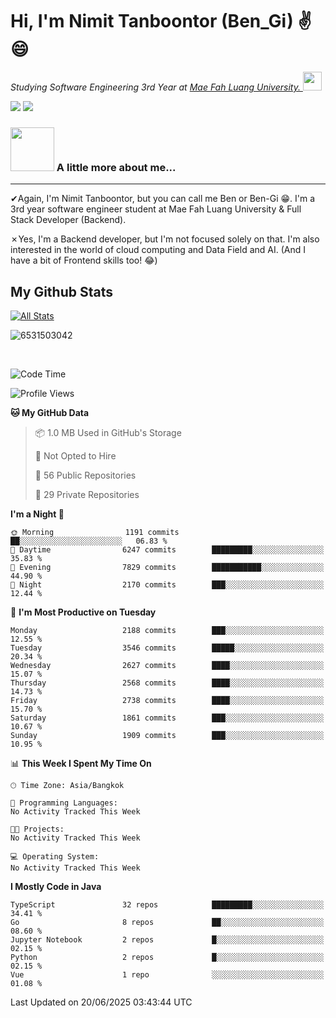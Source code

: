 # Hi, I'm Nimit Tanboontor (Ben_Gi) ✌😄
<p><em>Studying Software Engineering 3rd Year at <a href="https://en.mfu.ac.th/home.html"> Mae Fah Luang University.
</a><img src="https://media.giphy.com/media/WUlplcMpOCEmTGBtBW/giphy.gif" width="30"> </em></p>


[![](https://img.shields.io/badge/linkedin-%230077B5.svg?style=for-the-badge&logo=linkedin)]([https://www.linkedin.com/in/thanaphoom-babparn/](https://www.linkedin.com/in/nimit-tanbooutor-798139246/))
[![](https://img.shields.io/badge/Medium-12100E?style=for-the-badge&logo=medium&logoColor=white)](https://medium.com/@nimittanbooutor)

### <img src="https://media.giphy.com/media/VgCDAzcKvsR6OM0uWg/giphy.gif" width="70"> A little more about me...  

<hr> <!-- Horizontal line -->

&#10004;Again, I'm Nimit Tanboontor, but you can call me Ben or Ben-Gi 😁. I'm a 3rd year software engineer student at Mae Fah Luang University & Full Stack Developer (Backend).

&#10007;Yes, I'm a Backend developer, but I'm not focused solely on that. I'm also interested in the world of cloud computing and Data Field and AI. (And I have a bit of Frontend skills too! 😂)


## My Github Stats

[![All Stats](https://github-readme-stats.vercel.app/api?username=6531503042&show_icons=true&theme=algolia)](https://github.com/6531503042)

<p><img align="center" src="https://github-readme-streak-stats.herokuapp.com/?user=6531503042&" alt="6531503042" /></p>

<br />


<!--START_SECTION:waka-->
![Code Time](http://img.shields.io/badge/Code%20Time-525%20hrs%2038%20mins-blue)

![Profile Views](http://img.shields.io/badge/Profile%20Views-2-blue)

**🐱 My GitHub Data** 

> 📦 1.0 MB Used in GitHub's Storage 
 > 
> 🚫 Not Opted to Hire
 > 
> 📜 56 Public Repositories 
 > 
> 🔑 29 Private Repositories 
 > 
**I'm a Night 🦉** 

```text
🌞 Morning                1191 commits        ██░░░░░░░░░░░░░░░░░░░░░░░   06.83 % 
🌆 Daytime                6247 commits        █████████░░░░░░░░░░░░░░░░   35.83 % 
🌃 Evening                7829 commits        ███████████░░░░░░░░░░░░░░   44.90 % 
🌙 Night                  2170 commits        ███░░░░░░░░░░░░░░░░░░░░░░   12.44 % 
```
📅 **I'm Most Productive on Tuesday** 

```text
Monday                   2188 commits        ███░░░░░░░░░░░░░░░░░░░░░░   12.55 % 
Tuesday                  3546 commits        █████░░░░░░░░░░░░░░░░░░░░   20.34 % 
Wednesday                2627 commits        ████░░░░░░░░░░░░░░░░░░░░░   15.07 % 
Thursday                 2568 commits        ████░░░░░░░░░░░░░░░░░░░░░   14.73 % 
Friday                   2738 commits        ████░░░░░░░░░░░░░░░░░░░░░   15.70 % 
Saturday                 1861 commits        ███░░░░░░░░░░░░░░░░░░░░░░   10.67 % 
Sunday                   1909 commits        ███░░░░░░░░░░░░░░░░░░░░░░   10.95 % 
```


📊 **This Week I Spent My Time On** 

```text
🕑︎ Time Zone: Asia/Bangkok

💬 Programming Languages: 
No Activity Tracked This Week

🐱‍💻 Projects: 
No Activity Tracked This Week

💻 Operating System: 
No Activity Tracked This Week
```

**I Mostly Code in Java** 

```text
TypeScript               32 repos            █████████░░░░░░░░░░░░░░░░   34.41 % 
Go                       8 repos             ██░░░░░░░░░░░░░░░░░░░░░░░   08.60 % 
Jupyter Notebook         2 repos             █░░░░░░░░░░░░░░░░░░░░░░░░   02.15 % 
Python                   2 repos             █░░░░░░░░░░░░░░░░░░░░░░░░   02.15 % 
Vue                      1 repo              ░░░░░░░░░░░░░░░░░░░░░░░░░   01.08 % 
```




 Last Updated on 20/06/2025 03:43:44 UTC
<!--END_SECTION:waka-->

